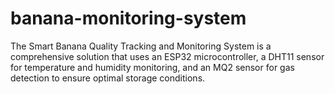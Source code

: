 # banana-monitoring-system
The Smart Banana Quality Tracking and Monitoring System is a comprehensive solution that uses an ESP32 microcontroller, a DHT11 sensor for temperature and humidity monitoring, and an MQ2 sensor for gas detection to ensure optimal storage conditions. 
